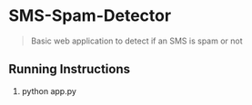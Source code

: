 # SMS-Spam-Detector
> Basic web application to detect if an SMS is spam or not

## Running Instructions
1. python app.py
